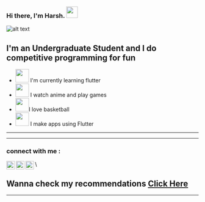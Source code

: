 ### Hi there, I'm Harsh. <img src="https://media.giphy.com/media/hvRJCLFzcasrR4ia7z/giphy.gif" width="30px">


![alt text]([http://pa1.narvii.com/7483/6fdfe9d924608693ef0197d693131a10524ab7ear1-352-200_00.gif](https://thumbs.gfycat.com/PepperyGrizzledClownanemonefish-size_restricted.gif))

## I'm an Undergraduate Student and I do competitive programming for fun
- <img src="https://cultofthepartyparrot.com/parrots/hd/illuminatiparrot.gif" width="35" height="35"/> I'm currently learning flutter
- <img src="https://cultofthepartyparrot.com/parrots/hd/laptop_parrot.gif" width="35" height="35"/> I watch anime
and play games
- <img src="https://cultofthepartyparrot.com/parrots/hd/hypnoparrotlight.gif" width="35" height="35"/>I love basketball
- <img src="https://cultofthepartyparrot.com/parrots/hd/mustacheparrot.gif" width="35" height="35"/>  I make apps using Flutter
---
---
### connect with me : 

[<img align="left" alt="hurshh | Twitter" width="22px" src="https://cdn.jsdelivr.net/npm/simple-icons@v3/icons/twitter.svg" />][twitter]
[<img align="left" alt="hurshh | LinkedIn" width="22px" src="https://cdn.jsdelivr.net/npm/simple-icons@v3/icons/linkedin.svg" />][linkedin]
[<img align="left" alt="hurshh | Instagram" width="22px" src="https://cdn.jsdelivr.net/npm/simple-icons@v3/icons/instagram.svg" />][instagram] \

[twitter]: https://twitter.com/bhaturawrld
[instagram]: https://www.instagram.com/hurshrao/
[linkedin]: https://www.linkedin.com/in/harsh-rao-8b97906a/


## Wanna check my recommendations [Click Here](https://github.com/hurshh/animelist/tree/main) 
---

